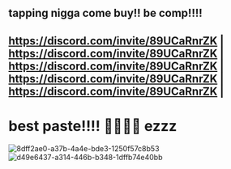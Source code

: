  tapping nigga come buy!!
be comp!!!!
---------------------------------------
https://discord.com/invite/89UCaRnrZK |
https://discord.com/invite/89UCaRnrZK |
https://discord.com/invite/89UCaRnrZK |
https://discord.com/invite/89UCaRnrZK |
https://discord.com/invite/89UCaRnrZK |
------------------------------------- 
# best paste!!!! 🤑🤑🤑🤑 ezzz
![8dff2ae0-a37b-4a4e-bde3-1250f57c8b53](https://github.com/user-attachments/assets/0762e77b-559f-4680-9476-13dce8bd6fec)
![d49e6437-a314-446b-b348-1dffb74e40bb](https://github.com/user-attachments/assets/84c04831-13a4-4b2a-815a-1884d8dcf58d)
